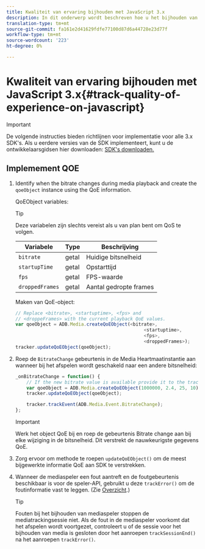```yaml
---
title: Kwaliteit van ervaring bijhouden met JavaScript 3.x
description: In dit onderwerp wordt beschreven hoe u het bijhouden van de kwaliteit van de ervaring (QoE, QoS) implementeert met de SDK van Media in browsertoepassingen met behulp van JavaScript 3x.
translation-type: tm+mt
source-git-commit: fa161e2d41629fdfe77100d87d6a44728e23d77f
workflow-type: tm+mt
source-wordcount: '223'
ht-degree: 0%

---
```



# Kwaliteit van ervaring bijhouden met JavaScript 3.x{#track-quality-of-experience-on-javascript}

>[!IMPORTANT]
>
>De volgende instructies bieden richtlijnen voor implementatie voor alle 3.x SDK&#39;s. Als u eerdere versies van de SDK implementeert, kunt u de ontwikkelaarsgidsen hier downloaden: [SDK&#39;s downloaden.](/help/sdk-implement/download-sdks.md)

## Implemement QOE

1. Identify when the bitrate changes during media playback and create the `qoeObject` instance using the QoE information.

   QoEObject variables:

   >[!TIP]
   >
   >Deze variabelen zijn slechts vereist als u van plan bent om QoS te volgen.

   | Variabele | Type | Beschrijving |
   | --- | --- | --- |
   | `bitrate` | getal | Huidige bitsnelheid |
   | `startupTime` | getal | Opstarttijd |
   | `fps` | getal | FPS-waarde |
   | `droppedFrames` | getal | Aantal gedropte frames |

   Maken van QoE-object:

   ```js
   // Replace <bitrate>, <startuptime>, <fps> and
   // <droppeFrames> with the current playback QoE values.
   var qoeObject = ADB.Media.createQoEObject(<bitrate>,
                                                  <startuptime>,
                                                  <fps>,
                                                  <droppedFrames>);
   tracker.updateQoEObject(qoeObject);
   ```

1. Roep de `BitrateChange` gebeurtenis in de Media Heartmaatinstantie aan wanneer bij het afspelen wordt geschakeld naar een andere bitsnelheid:

   ```js
   _onBitrateChange = function() {
       // If the new bitrate value is available provide it to the tracker.
       var qoeObject = ADB.Media.createQoEObject(1000000, 2.4, 25, 10);
       tracker.updateQoEObject(qoeObject);
   
       tracker.trackEvent(ADB.Media.Event.BitrateChange);
   };
   ```

   >[!IMPORTANT]
   >
   >Werk het object QoE bij en roep de gebeurtenis Bitrate change aan bij elke wijziging in de bitsnelheid. Dit verstrekt de nauwkeurigste gegevens QoE.

1. Zorg ervoor om methode te roepen `updateQoEObject()` om de meest bijgewerkte informatie QoE aan SDK te verstrekken.
1. Wanneer de mediaspeler een fout aantreft en de foutgebeurtenis beschikbaar is voor de speler-API, gebruikt u deze `trackError()` om de foutinformatie vast te leggen. (Zie [Overzicht](/help/sdk-implement/track-errors/track-errors-overview.md).)

   >[!TIP]
   >
   >Fouten bij het bijhouden van mediaspeler stoppen de mediatrackingsessie niet. Als de fout in de mediaspeler voorkomt dat het afspelen wordt voortgezet, controleert u of de sessie voor het bijhouden van media is gesloten door het aanroepen `trackSessionEnd()` na het aanroepen `trackError()`.
